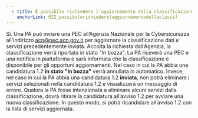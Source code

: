 ```yaml
---
  - title: È possibile richiedere l’aggiornamento della classificazione dati e servizi?
    anchorLink: 022_possibilerichiederelaggiornamentodellaclassif
---
```


Sì. Una PA può inviare una PEC all’Agenzia Nazionale per la Cybersicurezza all'indirizzo acn@pec.acn.gov.it per aggiornare la classificazione dati e servizi precedentemente inviata. Accolta la richiesta dall’Agenzia, la classificazione verrà riportata in stato "In bozza". La PA riceverà una PEC e una notifica in piattaforma e sarà informata che la classificazione è disponibile per gli opportuni aggiornamenti. Nel caso in cui la PA abbia una candidatura 1.2 <strong>in stato "In bozza"</strong> verrà annullata in automatico. Invece, nel caso in cui la PA abbia una candidatura 1.2 <strong>inviata</strong>, non potrà eliminare i servizi selezionati nella candidatura 1.2 e visualizzerà un messaggio di errore. Qualora la PA fosse intenzionata a eliminare alcuni servizi dalla classificazione, dovrà ritirare la candidatura all’avviso 1.2 per avviare una nuova classificazione. In questo modo, si potrà ricandidare all’avviso 1.2 con la lista di servizi aggiornata.